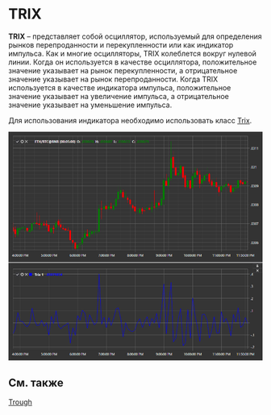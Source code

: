 # TRIX

**TRIX** – представляет собой осциллятор, используемый для определения рынков перепроданности и перекупленности или как индикатор импульса. Как и многие осцилляторы, TRIX колеблется вокруг нулевой линии. Когда он используется в качестве осциллятора, положительное значение указывает на рынок перекупленности, а отрицательное значение указывает на рынок перепроданности. Когда TRIX используется в качестве индикатора импульса, положительное значение указывает на увеличение импульса, а отрицательное значение указывает на уменьшение импульса. 

Для использования индикатора необходимо использовать класс [Trix](xref:StockSharp.Algo.Indicators.Trix). 

![IndicatorTrix](../images/IndicatorTrix.png)

## См. также

[Trough](IndicatorTrough.md)
